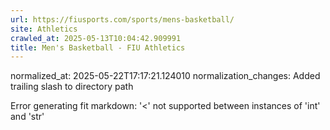 ```yaml
---
url: https://fiusports.com/sports/mens-basketball/
site: Athletics
crawled_at: 2025-05-13T10:04:42.909991
title: Men's Basketball - FIU Athletics
---
```

normalized_at: 2025-05-22T17:17:21.124010
normalization_changes: Added trailing slash to directory path

Error generating fit markdown: '<' not supported between instances of 'int' and 'str'